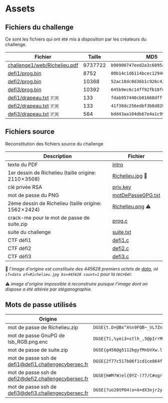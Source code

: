 # Assets

## Fichiers du challenge

Ce sont les fichiers qui ont été mis à disposition par les créateurs du challenge.

Fichier | Taille | MD5
------- | ------ | ----
[challenge1/web/Richelieu.pdf](challenge1/web/Richelieu.pdf) | 9737722 | `b90900747eed2a3c6095aab7185651e5`
[defi1/prog.bin](defi1/prog.bin)       |  8752 | `09b14c1d6114bcec12940a46e47f09b7`
[defi2/prog.bin](defi2/prog.bin)       | 10368 | `52ac18dc0d36b1c926c4220e0dada2de`
[defi3/prog.bin](defi3/prog.bin)       | 10392 | `645b9ec6c14ff92fb18fde1d911487f5`
[defi1/drapeau.txt](defi1/drapeau.txt) 🇫🇷 |   133 | `fdab957440cb01668dfff5864fd87f19`
[defi2/drapeau.txt](defi2/drapeau.txt) 🇫🇷 |   133 | `41f38dc256edbf3b8d82b2875c7d5c22`
[defi3/drapeau.txt](defi3/drapeau.txt) 🇫🇷 |   564 | `bdd43aa104db67e4a1c99c59e353c5a4`

## Fichiers source

Reconstitution des fichiers source du challenge

Description | Fichier
----------- | -------
texte du PDF | [intro](challenge1/README.md#Texte-dintroduction)
1er dessin de Richelieu (taille origine: 2110 × 3508) | [Richelieu.jpg](challenge1/Richelieu-resized.jpg) 💬
clé privée RSA | [priv.key](challenge1/results/priv.key)
mot de passe du PNG | [motDePasseGPG.txt](challenge1/results/motDePasseGPG.txt)
2ème dessin de Richelieu (taille origine: 1562 × 2424) | [Richelieu.png](challenge1/lsb_RGB-resized.png) ⚠️
crack-me pour le mot de passe de suite.zip | [prog.c](challenge2/prog.c)
suite du challenge | [suite.txt](challenge1/results/suite.txt)
CTF défi1 | [defi1.c](defi1/defi1.c)
CTF défi2 | [defi2.c](defi2/defi2.c)
CTF défi3 | [defi3.c](defi3/defi3.c)

💬 _l'image d'origine est constituée des 445628 premiers octets de [data](challenge1/results/data), `dd if=data of=Richelieu.jpg bs=445628 count=1` pour la recréer._

⚠️ _image d'origine impossible à reconstruire puisque l'image dont on dispose a été altérée par stéganographie._

## Mots de passe utilisés

Origine | Passphrase
------- | ----------
mot de passe de Richelieu.zip                         | `DGSE{t.D=@Bx^A%n9FQB~_VL7Zn8z=:K^4ikE=j0EGHqI}`
mot de passe GnuPG de lsb_RGB.png.enc                 | `DGSE{Ti,%yei3=stlh_,5@pIrrMU.^mJC:luYbt1Qe_-Y}`
mot de passe de suite.zip                             | `DGSE{g456@g5112bgyfMnbVXw.llM}`
mot de passe ssh de defi1@defi1.challengecybersec.fr  | `DGSE{2f77c517b06f1cd1ce864f79f41f25ca8874413c8c1204f7ec9c6728c87f270a}`
mot de passe ssh de defi2@defi2.challengecybersec.fr  | `DGSE{H#M?W)el{0YZ-)77/C#ogrp}k4&EbP}`
mot de passe ssh de defi3@defi3.challengecybersec.fr  | `DGSE{?uo20tPO4(o=A=dX3njr2y{emZQodR}`
